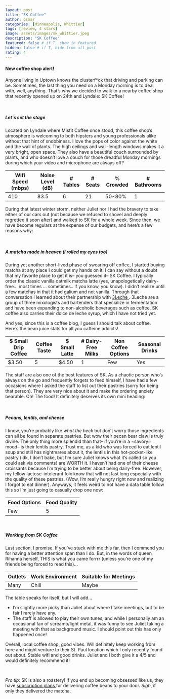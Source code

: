 ```yaml
---
layout: post
title: "SK Coffee"
author: osmar
categories: [Minneapolis, Whittier]
tags: [review, 4 stars]
image: assets/images/sk_whittier.jpeg
description: "SK Coffee"
featured: false # if T, show in featured
hidden: false # if T, hide from all post
rating: 4
---
```


<h4>New coffee shop alert!</h4>

<p>Anyone living in Uptown knows the clusterf*ck that driving and parking can be. Sometimes, the last thing you need on a Monday morning is to deal with, well, anything. That’s why we decided to walk to a nearby coffee shop that recently opened up on 24th and Lyndale: SK Coffee!</p>

<br>

##### _Let's set the stage_

<p>Located on Lyndale where Misfit Coffee once stood, this coffee shop’s atmosphere is welcoming to both hipsters and young professionals alike without that hint of snobbiness. I love the pops of color against the white and the wall of plants. The high ceilings and wall-length windows makes it a very bright, open space. They also have a beautiful couch surrounded by plants, and who doesn’t love a couch for those dreadful Monday mornings during which your video and microphone are always off? </p>

<div class="table-responsive" style="font-size:85%">
  <table class="table">
    <thead>
    <tr>
      <th scope="col">Wifi Speed (mbps)</th>
      <th scope="col">Noise Level (dB)</th>
      <th scope="col"># Tables</th>
      <th scope="col"># Seats</th>
      <th scope="col">% Crowded</th>
      <th scope="col"># Bathrooms</th>
    </tr>
  </thead>
  <tbody>
    <tr>
      <td>410</td>
      <td>83.5</td>
      <td>6</td>
      <td>21</td>
      <td>50-80%</td>
      <td>1</td>
    </tr>
  </tbody>
  </table>
</div>

<p>During that latest winter storm, neither Juliet nor I had the bravery to take either of our cars out (not because we refused to shovel and deeply regretted it soon after) and walked to SK for a whole week. Since then, we have become regulars at the expense of our budgets, and here’s a few reasons why:</p>
<br>

##### _A matcha made in heaven (I rolled my eyes too)_

<p>During yet another short-lived phase of swearing off coffee, I started buying matcha at any place I could get my hands on it. I can say without a doubt that my favorite place to get it is– you guessed it– SK Coffee. I typically order the classic vanilla oatmilk matcha latte (yes, unapologetically dairy-free… most times … sometimes.. if you know, you know). I didn’t realize until a few matchas in that it had galium and not vanilla. Through that conversation I learned about their partnership with  <a href="https://mspmag.com/eat-and-drink/3leche-it-s-all-in-the-mix/"> 3Leche </a>. 3Leche are a group of three mixologists and bartenders that specialize in fermentation and have been expanding to non-alcoholic beverages such as coffee. SK coffee also carries their dolce de leche syrup, which I have not tried yet.</p>

<p> And yes, since this is a coffee blog, I guess I should talk about coffee. Here’s the bean juice stats for all you caffeine addicts!</p>

<div class="table-responsive" style="font-size:80%">
  <table class="table">
    <thead>
    <tr>
      <th scope="col">$ Small Drip Coffee</th>
      <th scope="col">Coffee Taste</th>
      <th scope="col">$ Small Latte</th>
      <th scope="col"># Dairy-Free Milks</th>
      <th scope="col">Non Coffee Options</th>
      <th scope="col">Seasonal Drinks</th>
    </tr>
  </thead>
  <tbody>
    <tr>
      <td>$3.50</td>
      <td>5</td>
      <td>$4.50</td>
      <td>1</td>
      <td>Few</td>
      <td>Yes</td>
    </tr>
  </tbody>
  </table>
</div>

<p>The staff are also one of the best features of SK. As a chaotic person who’s always on the go and frequently forgets to feed himself, I have had a few occasions where I asked the staff to list out their pastries (sorry for being that person). They are very nice about it and make the ordering anxiety bearable. Oh! The food! It definitely deserves its own mini heading:</p>
<br>

##### _Pecans, lentils, and cheese_

<p>I know, you’re probably like <i> what the heck </i> but don’t worry those ingredients can all be found in separate pastries. But wow their pecan bear claw is truly divine. The only thing more splendid than that– if you’re in a ~savory~ mood– is their lentils pastry. Trust me, as a kid who was forced to eat lentil soup and still has nightmares about it, the lentils in this hot-pocket-like pastry (idk, I don’t bake, but I’m sure Juliet knows what it’s called so you could ask via comments) are WORTH it. I haven’t had one of their cheese croissants because I’m trying to be better about being dairy-free. However, my fellow lactose-intolerant folx know that will not last long especially with the quality of these pastries. (Wow, I’m really hungry right now and realizing I forgot to eat dinner). Anyways, it feels weird to not have a data table follow this so I’m just going to casually drop one now: </p>

<div class="table-responsive" style="font-size:80%">
  <table class="table">
    <thead>
    <tr>
      <th scope="col">Food Options</th>
      <th scope="col">Food Quality</th>
    </tr>
  </thead>
  <tbody>
    <tr>
      <td>Few</td>
      <td>5</td>
    </tr>
  </tbody>
  </table>
</div>
<br>

##### _Working from SK Coffee_

<p>Last section, I promise. If you’ve stuck with me this far, then I commend you for having a better attention span than I do. But, in the words of queen Rihanna herself, THIS is what you came forrrr (unless you’re one of my friends being forced to read this)...</p>

<div class="table-responsive" style="font-size:80%">
  <table class="table">
    <thead>
    <tr>
      <th scope="col">Outlets</th>
      <th scope="col">Work Environment</th>
      <th scope="col">Suitable for Meetings</th>
    </tr>
  </thead>
  <tbody>
    <tr>
      <td>Many</td>
      <td>Chill</td>
      <td>Maybe</td>
    </tr>
  </tbody>
  </table>
</div>
<p>The table speaks for itself, but I will add...</p>

<ul>
  <li> I’m slightly more picky than Juliet about where I take meetings, but to be fair I rarely have any. </li>
  <li> The staff is allowed to play their own tunes, and while I personally am an occasional fan of screamo/light metal, it was funny to see Juliet taking a meeting with that as background music. I should point out this has only happened once!</li>
</ul>
<p>Overall, local coffee shop, good vibes. Will definitely keep working from here and might venture to their St. Paul location which I only recently found out about. Stable wifi and good drinks. Juliet and I both give it a 4/5 and would definitely recommend it!</p>
<br>
<p> <i>Pro tip</i>: SK is also a roastery! If you end up becoming obsessed like us, they have <a href="https://skcoffeeplease.com/subscription"> subscription plans </a> for delivering coffee beans to your door. <i>Sigh</i>, if only they delivered the matcha.</p>
